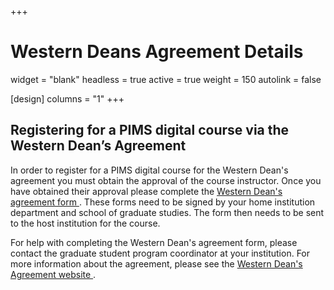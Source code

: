 +++
# Western Deans Agreement Details
widget = "blank"
headless = true
active = true
weight = 150
autolink = false

[design]
  columns = "1"
+++

## Registering for a PIMS digital course via the Western Dean’s Agreement

In order to register for a PIMS digital course for the Western Dean's agreement
you must obtain the approval of the course instructor.  Once you have obtained
their approval please complete the <a target="_blank"
href="http://wcdgs.ca/content/dam/ex/wcdgs/Western-Deans-Agreement.pdf">Western
Dean's agreement form <i class="fas fa-file-pdf" aria-hidden="true"></i></a>.
These forms need to be signed by your home institution department and school of
graduate studies.  The form then needs to be sent to the host institution for
the course. 

For help with completing the Western Dean's agreement form, please
contact the graduate student program coordinator at your institution. For more
information about the agreement, please see the <a
href="http://wcdgs.ca/western-deans-agreement.html">Western Dean's Agreement
website <i class="fas fa-external-link-alt"></i></a>.
